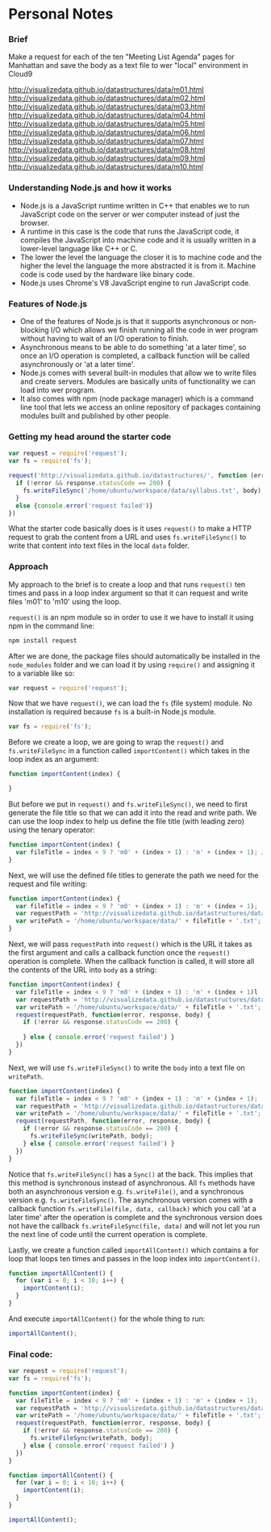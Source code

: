 # Personal Notes

### Brief
Make a request for each of the ten "Meeting List Agenda" pages for Manhattan and save the body as a text file to wer "local" environment in Cloud9 

http://visualizedata.github.io/datastructures/data/m01.html
http://visualizedata.github.io/datastructures/data/m02.html
http://visualizedata.github.io/datastructures/data/m03.html
http://visualizedata.github.io/datastructures/data/m04.html
http://visualizedata.github.io/datastructures/data/m05.html
http://visualizedata.github.io/datastructures/data/m06.html
http://visualizedata.github.io/datastructures/data/m07.html
http://visualizedata.github.io/datastructures/data/m08.html
http://visualizedata.github.io/datastructures/data/m09.html
http://visualizedata.github.io/datastructures/data/m10.html

### Understanding Node.js and how it works

- Node.js is a JavaScript runtime written in C++ that enables we to run JavaScript code on the server or wer computer instead of just the browser.
- A runtime in this case is the code that runs the JavaScript code, it compiles the JavaScript into machine code and it is usually written in a lower-level language like C++ or C.
- The lower the level the language the closer it is to machine code and the higher the level the language the more abstracted it is from it. Machine code is code used by the hardware like binary code.
- Node.js uses Chrome's V8 JavaScript engine to run JavaScript code.

### Features of Node.js

- One of the features of Node.js is that it supports asynchronous or non-blocking I/O which allows we finish running all the code in wer program without having to wait of an I/O operation to finish.
- Asynchronous means to be able to do something 'at a later time', so once an I/O operation is completed, a callback function will be called asynchronously or 'at a later time'.
- Node.js comes with several built-in modules that allow we to write files and create servers. Modules are basically units of functionality we can load into wer program.
- It also comes with npm (node package manager) which is a command line tool that lets we access an online repository of packages containing modules built and published by other people.

### Getting my head around the starter code

```js
var request = require('request');
var fs = require('fs');

request('http://visualizedata.github.io/datastructures/', function (error, response, body) {
  if (!error && response.statusCode == 200) {
    fs.writeFileSync('/home/ubuntu/workspace/data/syllabus.txt', body);
  }
  else {console.error('request failed')}
})
```

What the starter code basically does is it uses `request()` to make a HTTP request to grab the content from a URL and uses `fs.writeFileSync()` to write that content into text files in the local `data` folder.

### Approach

My approach to the brief is to create a loop and that runs `request()` ten times and pass in a loop index argument so that it can request and write files 'm01' to 'm10' using the loop.


`request()` is an npm module so in order to use it we have to install it using npm in the command line:

```bash
npm install request
```

After we are done, the package files should automatically be installed in the `node_modules` folder and we can load it by using `require()` and assigning it to a variable like so:

```js
var request = require('request');
```
Now that we have `request()`, we can load the `fs` (file system) module. No installation is required because `fs` is a built-in Node.js module.

```js
var fs = require('fs');
```

Before we create a loop, we are going to wrap the `request()` and `fs.writeFileSync` in a function called `importContent()` which takes in the loop index as an argument:

```js
function importContent(index) {

}
```

But before we put in `request()` and `fs.writeFileSync()`, we need to first generate the file title so that we can add it into the read and write path. We can use the loop index to help us define the file title (with leading zero) using the tenary operator:

```js
function importContent(index) {
  var fileTitle = index < 9 ? 'm0' + (index + 1) : 'm' + (index + 1); // 'm01' to 'm10'
}
```

Next, we will use the defined file titles to generate the path we need for the request and file writing:

```js
function importContent(index) {
  var fileTitle = index < 9 ? 'm0' + (index + 1) : 'm' + (index + 1);
  var requestPath = 'http://visualizedata.github.io/datastructures/data/' + fileTitle + '.html';
  var writePath = '/home/ubuntu/workspace/data/' + fileTitle + '.txt';
}
```

Next, we will pass `requestPath` into `request()` which is the URL it takes as the first argument and calls a callback function once the `request()` operation is complete. When the callback function is called, it will store all the contents of the URL into `body` as a string:

```js
function importContent(index) {
  var fileTitle = index < 9 ? 'm0' + (index + 1) : 'm' + (index + 1)l
  var requestPath = 'http://visualizedata.github.io/datastructures/data/' + fileTitle + '.html';
  var writePath = '/home/ubuntu/workspace/data/' + fileTitle + '.txt';
  request(requestPath, function(error, response, body) {
    if (!error && response.statusCode == 200) {
  
    } else { console.error('request failed') }
  })
}
```

Next, we will use `fs.writeFileSync()` to write the `body` into a text file on `writePath`.

```js
function importContent(index) {
  var fileTitle = index < 9 ? 'm0' + (index + 1) : 'm' + (index + 1);
  var requestPath = 'http://visualizedata.github.io/datastructures/data/' + fileTitle + '.html';
  var writePath = '/home/ubuntu/workspace/data/' + fileTitle + '.txt';
  request(requestPath, function(error, response, body) {
    if (!error && response.statusCode == 200) {
      fs.writeFileSync(writePath, body);
    } else { console.error('request failed') }
  })
}
```
Notice that `fs.writeFileSync()` has a `Sync()` at the back. This implies that this method is synchronous instead of asynchronous. All `fs` methods have both an asynchronous version e.g. `fs.writeFile()`, and a synchronous version e.g. `fs.writeFileSync()`. The asynchronous version comes with a callback function `fs.writeFile(file, data, callback)` which you call 'at a later time' after the operation is complete and the synchronous version does not have the callback `fs.writeFileSync(file, data)` and will not let you run the next line of code until the current operation is complete.

Lastly, we create a function called `importAllContent()` which contains a for loop that loops ten times and passes in the loop index into `importContent()`.

```js
function importAllContent() {
  for (var i = 0; i < 10; i++) {
    importContent(i);
  }
}
```
And execute `importAllContent()` for the whole thing to run:

```js
importAllContent();
```

### Final code:
```js
var request = require('request');
var fs = require('fs');

function importContent(index) {
  var fileTitle = index < 9 ? 'm0' + (index + 1) : 'm' + (index + 1);
  var requestPath = 'http://visualizedata.github.io/datastructures/data/' + fileTitle + '.html';
  var writePath = '/home/ubuntu/workspace/data/' + fileTitle + '.txt';
  request(requestPath, function(error, response, body) {
    if (!error && response.statusCode == 200) {
      fs.writeFileSync(writePath, body);
    } else { console.error('request failed') }
  })
}

function importAllContent() {
  for (var i = 0; i < 10; i++) {
    importContent(i);
  }
}

importAllContent();
```